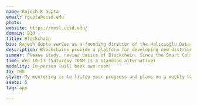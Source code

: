 ```yaml
---
name: Rajesh K Gupta
email: rgupta@ucsd.edu
photo: 
website: https://mesl.ucsd.edu/
domain: B10
title: Blockchain
bio: Rajesh Gupta serves as a founding director of the Halıcıoğlu Data Science Institute and as a distinguished professor of Computer Science and Engineering at UC San Diego. His research is in embedded and cyber-physical systems with a focus on sensor data organization and its use in optimization and analytics. Prof. Gupta holds Qualcomm Endowed Chair in Embedded Microsystems at UC San Diego and INRIA International Chair at the French international research institute in Rennes, Bretagne Atlantique. He is a Fellow of the IEEE, the ACM and the American Association for the Advancement of Science (AAAS).
description: Blockchains provide a platform for developing new distributed programs and workflow that provide for various services. It is particularly suited for services that involved asynchronous collaboration of diverse actors (human or agents) to achieve overall system objectives. Among the key capabilities are verifiability, non-volatility/immutability of various transactions as well enforcements of various dependencies in a provably correct manner. In this capstone project, you will explore one such service, design and implement it using smart contracts on a chosen platform (Solidity/Ethereum, Solana, Hyperledger etc). You may also consider building upon past projects such as those for GymCoin, RealEstate, etc.
summer: Please study, review basics of Blockchain. Since the Smart Contract programming ecosystem is evolving, please research and practice with potential development platform for your project. You may look at the past projects for suggestions.
time: Wed 10-11 (Saturday 10AM is a standing alternative)
modality: In-person (will book own room)
ta: TBD
style: My mentoring is to listen your progress and plans on a weekly basis and lead you to think through alternatives.
seats: 6
tag: app

---
```

